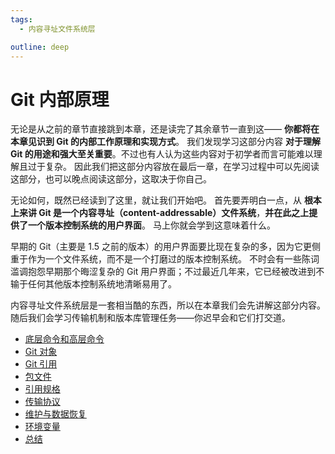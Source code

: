 ```yaml
---
tags:
  - 内容寻址文件系统层

outline: deep
---
```





# Git 内部原理

无论是从之前的章节直接跳到本章，还是读完了其余章节一直到这—— **你都将在本章见识到 Git 的内部工作原理和实现方式**。 我们发现学习这部分内容 **对于理解 Git 的用途和强大至关重要**。不过也有人认为这些内容对于初学者而言可能难以理解且过于复杂。 因此我们把这部分内容放在最后一章，在学习过程中可以先阅读这部分，也可以晚点阅读这部分，这取决于你自己。

无论如何，既然已经读到了这里，就让我们开始吧。 首先要弄明白一点，从 **根本上来讲 Git 是一个内容寻址（content-addressable）文件系统**，**并在此之上提供了一个版本控制系统的用户界面**。 马上你就会学到这意味着什么。

早期的 Git（主要是 1.5 之前的版本）的用户界面要比现在复杂的多，因为它更侧重于作为一个文件系统，而不是一个打磨过的版本控制系统。 不时会有一些陈词滥调抱怨早期那个晦涩复杂的 Git 用户界面；不过最近几年来，它已经被改进到不输于任何其他版本控制系统地清晰易用了。

内容寻址文件系统层是一套相当酷的东西，所以在本章我们会先讲解这部分内容。随后我们会学习传输机制和版本库管理任务——你迟早会和它们打交道。

- [底层命令和高层命令](./01.md)
- [Git 对象](./02.md)
- [Git 引用](./03.md)
- [包文件](./04.md)
- [引用规格](./05.md)
- [传输协议](./06.md)
- [维护与数据恢复](./07.md)
- [环境变量](./08.md)
- [总结](./09.md)
